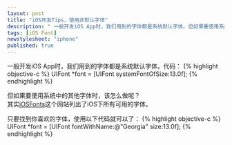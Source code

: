 ```yaml
---
layout: post
title: "iOS开发Tips，使用非默认字体"
description: " 一般开发iOS App时，我们用到的字体都是系统默认字体。但如果要使用系统中的其他字体时，该怎么做呢？"
tags: [iOS Font]
newstylesheet: "iphone"
published: true
---
```


一般开发iOS App时，我们用到的字体都是系统默认字体，代码：
{% highlight objective-c %}
UIFont *font = [UIFont systemFontOfSize:13.0f];
{% endhighlight %}

但如果要使用系统中的其他字体时，该怎么做呢？  
其实[iOSFonts](http://iosfonts.com/)这个网站列出了iOS下所有可用的字体。  

只要找到你喜欢的字体，使用以下代码就可以了：
{% highlight objective-c %}
UIFont *font = [UIFont fontWithName:@"Georgia" size:13.0f];
{% endhighlight %}

